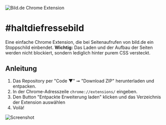 ![Bild.de Chrome Extension](https://i.imgur.com/Bst8LDM.png)


# #haltdiefressebild
Eine einfache Chrome Extension, die bei Seitenaufrufen von bild.de ein Stoppschild einbendet. 
**Wichtig:** Das Laden und der Aufbau der Seiten werden nicht blockiert, sondern lediglich hinter purem CSS versteckt.

## Anleitung

1. Das Repository per "Code ▼" ➞ "Download ZIP" herunterladen und entpacken.
2. In der Chrome-Adresszeile `chrome://extensions/` eingeben.
3. Den Button "Entpackte Erweiterung laden" klicken und das Verzeichnis der Extension auswählen
4. Voilà!

![Screenshot](https://i.imgur.com/BL2oxId.jpg)



